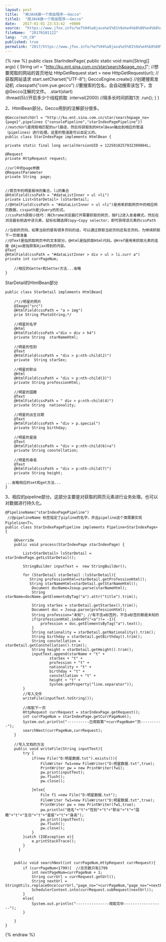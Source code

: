 ```yaml
---
layout: post
title:  "用JAVA做一个爬虫程序——Gecco"
title2:  "用JAVA做一个爬虫程序——Gecco"
date:   2017-01-01 23:53:42  +0800
source:  "https://www.jfox.info/%e7%94%a8java%e5%81%9a%e4%b8%80%e4%b8%aa%e7%88%ac%e8%99%ab%e7%a8%8b%e5%ba%8fgecco.html"
fileName:  "20170101122"
lang:  "zh_CN"
published: true
permalink: "2017/https://www.jfox.info/%e7%94%a8java%e5%81%9a%e4%b8%80%e4%b8%aa%e7%88%ac%e8%99%ab%e7%a8%8b%e5%ba%8fgecco.html"
---
```

{% raw %}
public class StarIndexPage{
        public static void main(String[] args) {
        String url = "http://ku.ent.sina.com.cn/star/search&page_no=1"; //想要爬取的网站的首页地址
        HttpGetRequest start = new HttpGetRequest(url); //获取网站请求
        start.setCharset("UTF-8");
        GeccoEngine.create() //创建搜索发动机
                   .classpath("com.yue.gecco") //要搜索的包名，会自动搜索该包下，含@Gecco注解的文件。
                   .start(start)   
                   .thread(5)//开启多少个线程抓取
                   .interval(2000) //隔多长时间抓取1次
                   .run();
         }
    }

2、HtmlBean部分。Gecco用到的注解部分很多。

    @Gecco(matchUrl = "http://ku.ent.sina.com.cn/star/search&page_no={page}",pipelines {"consolePipeline","starIndexPagePipeline"})
    //matchUrl是爬取相匹配的url路径，然后将获取到的HtmlBean输出到相应的管道（pipelines）进行处理。这里的管道是可以自定义的。
    public class StarIndexPage implements HtmlBean {
    
    private static final long serialVersionUID = 1225018257932399804L;
    
    @Request   
    private HttpRequest request;
    
    //url中的page参数
    @RequestParameter
    private String  page;
    
    
    //首页中的明星板块的集合，li的集合
    @HtmlField(cssPath = "#dataListInner > ul >li")
    private List<StarDetail> lsStarDetail;
    //@HtmlField(cssPath = "#dataListInner > ul >li")是用来抓取网页中的相应网页数据，csspath是jQuery的形式。
    //cssPath获取小技巧：用Chrome浏览器打开需要抓取的网页，按F12进入发者模式。然后在浏览器右侧选中该元素，鼠标右键选择Copy–Copy selector，即可获得该元素的cssPath
    
    //当前的页码，如果当前的是有很多页码的话，可以通过获取当前页码还有总页码，为继续抓取下一页做准备
    //@Text是指抓取网页中的文本部分。@Html是指抓取Html代码。@Href是用来抓取元素的连接 @Ajax是指获取Ajax得到的内容。
    @Text
    @HtmlField(cssPath = "#dataListInner > div > ul > li.curr a")
    private int currPageNum;
    
        //相应的Getter和Setter方法...省略
    }
    

StarDetail的HtmlBean部分

    public class StarDetail implements HtmlBean{
    
        /*//明星的照片
        @Image("src")
        @HtmlField(cssPath = "a > img")
        prie String PhotoString;*/
    
        //明星的名字
        @Html
        @HtmlField(cssPath ="div > div > h4")
        private String  starNameHtml;
    
        //明星的性别
        @Text
        @HtmlField(cssPath = "div > p:nth-child(2)")
        private  String starSex;
    
        //明星的职业
        @Html
        @HtmlField(cssPath = "div > p:nth-child(3)")
        private String professionHtml;
    
        //明星的国籍
        @Text
        @HtmlField(cssPath = " div > p:nth-child(4)")
        private String  nationality;
    
        //明星的出生日期
        @Text
        @HtmlField(cssPath = "div > p.special")
        private String birthday;
    
        //明星的星座
        @Text
        @HtmlField(cssPath = "div > p:nth-child(6)>a")
        private String constellation;
    
        //明星的身高
        @Text
        @HtmlField(cssPath = "div > p:nth-child(7)")
        private String height;
    
    ...省略相应的set和get方法...
    }
    

3、相应的pipeline部分。这部分主要是对获取的网页元素进行业务处理。也可以对数据进行持久化。

    @PipelineName("starIndexPagePipeline") 
     //@pipelineName 标签指定了pipline的名字。并且pipeline这个类需要实现Pipleline<T>。
    public class StarIndexPagePipeline implements Pipeline<StarIndexPage> {
    
        @Override
        public void process(StarIndexPage starIndexPage) {
    
            List<StarDetail> lsStarDetail = starIndexPage.getLsStarDetail();
    
            StringBuilder inputText =  new StringBuilder();
    
            for (StarDetail starDetail :lsStarDetail){
               String professionHtml=starDetail.getProfessionHtml();
               String starNameHtml=starDetail.getStarNameHtml();
                Document docName=Jsoup.parse(starNameHtml);
                String starName=docName.getElementsByTag("a").attr("title").trim();
    
                String starSex = starDetail.getStarSex().trim();
                Document doc = Jsoup.parse(professionHtml);
                String profession="未知"; //有不含a标签的，不含a标签的都是未知的
                if(professionHtml.indexOf("<a")!= -1){
                    profession = doc.getElementsByTag("a").text();
                }
                String nationality = starDetail.getNationality().trim();
                String birthday = starDetail.getBirthday().trim();
                String constellation = starDetail.getConstellation().trim();
                String height = starDetail.getHeight().trim();
                inputText.append(starName + "t" +
                        starSex + "t" +
                        profession + "t" +
                        nationality + "t" +
                        birthday + "t" +
                        constellation + "t" +
                        height + "t" +
                        System.getProperty("line.separator"));
            }
            //写入文件
            writeFile(inputText.toString());
    
            //爬取下一页
            HttpRequest currRequest = starIndexPage.getRequest();
            int currPageNum = starIndexPage.getCurrPageNum();
            System.out.println("----------已爬取第"+currPageNum+"页----------");
            searchNext(currPageNum,currRequest);
        }
    
        //写入文档的方法
        public void writeFile(String inputText){
            try {
                if(new File("D:明星数据.txt").exists()){
                    FileWriter fw1=new FileWriter("D:明星数据.txt",true);
                    PrintWriter pw = new PrintWriter(fw1);
                    pw.print(inputText);
                    pw.flush();
                    pw.close();
    
                }else{
                    File f1 =new File("D:明星数据.txt");
                    FileWriter fw1=new FileWriter("D:明星数据.txt",true);
                    PrintWriter pw = new PrintWriter(fw1,true);
                    pw.println("姓名"+"t"+"性别"+"t"+"职业"+"t"+"国籍"+"t"+"生日"+"t"+"星座"+"t"+"身高");
                    pw.print(inputText);
                    pw.flush();
                    pw.close();
                }
            }catch (IOException e){
                e.printStackTrace();
            }
          }
    
    
        public void searchNext(int currPageNum,HttpRequest currRequest){
            if (currPageNum<1799){  //总页数只有1799
                int nextPageNum=currPageNum + 1;
                String currUrl = currRequest.getUrl();
                String nextUrl = StringUtils.replaceOnce(currUrl,"page_no="+currPageNum,"page_no="+nextPageNum);
                SchedulerContext.into(currRequest.subRequest(nextUrl));
            }
            else{
                System.out.println("---------------爬取完毕------------------");
            }
    
        }
    }
{% endraw %}